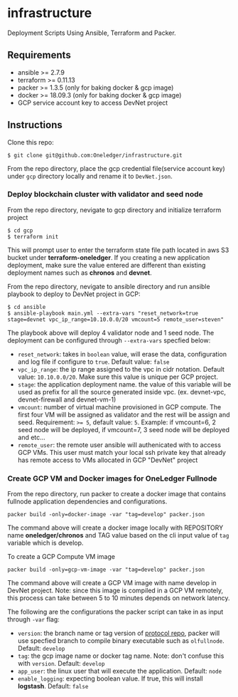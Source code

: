 # infrastructure
Deployment Scripts Using Ansible, Terraform and Packer.  
## Requirements

- ansible >= 2.7.9
- terraform >= 0.11.13
- packer >= 1.3.5 (only for baking docker & gcp image)
- docker >= 18.09.3 (only for baking docker & gcp image)
- GCP service account key to access DevNet project

## Instructions

Clone this repo:

```
$ git clone git@github.com:Oneledger/infrastructure.git
```
From the repo directory, place the gcp credential file(service account key) under `gcp` directory locally and rename it to `DevNet.json`. 

### Deploy blockchain cluster with validator and seed node 
From the repo directory, nevigate to gcp directory and initialize terraform project
```
$ cd gcp
$ terraform init
```
This will prompt user to enter the terraform state file path located in aws S3 bucket under **terraform-oneledger**. If you creating a new application deployment, make sure the value entered are different than existing deployment names such as **chronos** and **devnet**. 

From the repo directory, nevigate to ansible directory and run ansible playbook to deploy to DevNet project in GCP:
```
$ cd ansible
$ ansible-playbook main.yml --extra-vars "reset_network=true stage=devnet vpc_ip_range=10.10.0.0/20 vmcount=5 remote_user=steven"
```
The playbook above will deploy 4 validator node and 1 seed node. The deployment can be configured through `--extra-vars` specfied below:

* `reset_network`: takes in `boolean` value, will erase the data, configuration and log file if configure to `true`. Default value: `false`
* `vpc_ip_range`: the ip range assigned to the vpc in cidr notation. Default value: `10.10.0.0/20`. Make sure this value is unique per GCP project.   
* `stage`: the application deployment name. the value of this variable will be used as prefix for all the source generated inside vpc. (ex. devnet-vpc, devnet-firewall and devnet-vm-1) 
* `vmcount`: number of virtual machine provisioned in GCP compute. The first four VM will be assigned as validator and the rest will be assign and seed. Requirement: `>= 5`, default value: `5`. Example: if vmcount=6, 2 seed node will be deployed, if vmcount=7, 3 seed node will be deployed and etc... 
* `remote_user`: the remote user ansible will authenicated with to access GCP VMs. This user must match your local ssh private key that already has remote access to VMs allocated in GCP "DevNet" project 

### Create GCP VM and Docker images for OneLedger Fullnode
From the repo directory, run packer to create a docker image that contains fullnode application dependencies and configurations. 
```
packer build -only=docker-image -var "tag=develop" packer.json
```
The command above will create a docker image locally with REPOSITORY name **oneledger/chronos** and TAG value based on the cli input value of `tag` variable which is develop.

To create a GCP Compute VM image
```
packer build -only=gcp-vm-image -var "tag=develop" packer.json 
```
The command above will create a GCP VM image with name develop in DevNet project. Note: since this image is compiled in a GCP VM remotely, this process can take between 5 to 10 minutes depends on network latency. 

The following are the configurations the packer script can take in as input through `-var` flag: 
* `version`: the branch name or tag version of [protocol repo](https://github.com/Oneledger/protocol), packer will use specfied branch to compile binary executable such as `olfullnode`. Default: `develop`
* `tag`: the gcp image name or docker tag name. Note: don't confuse this with `version`. Default: `develop`
* `app_user`: the linux user that will execute the application. Default: `node`
* `enable_logging`: expecting boolean value. If true, this will install **logstash**. Default: `false`
